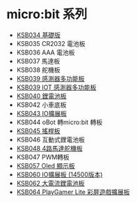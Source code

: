 # micro:bit 系列

* [KSB034 基礎版](microbit/KSB034.md)
* KSB035 CR2032 電池板
* KSB036 AAA 電池板
* KSB037 馬達板
* KSB038 舵機板
* [KSB039 感測器多功能板](microbit/KSB039.md)
* [KSB039 IOT 感測器多功能板](microbit/KSB039_IOT.md)
* [KSB040 鋰電池板](microbit/KSB040.md)
* KSB042 小車底板
* [KSB043 IO擴展板](microbit/KSB043.md)
* KSB044 oBot 轉micro:bit 轉板
* [KSB045 搖桿板](microbit/KSB045.md)
* KSB046 互動式鋰電池板
* [KSB048 4路馬達舵機板](microbit/KSB048.md)
* KSB047 PWM轉板 
* [KSB057 Oled 顯示板](microbit/KSB057.md)
* [KSB060 IO擴展板 (14500版本)](microbit/KSB060.md)
* [KSB062 大電流鋰電池板](microbit/KSB062.md)
* [KSB064 PlayGamer Lite 彩屏遊戲擴展板](microbit/KSB064.md)

